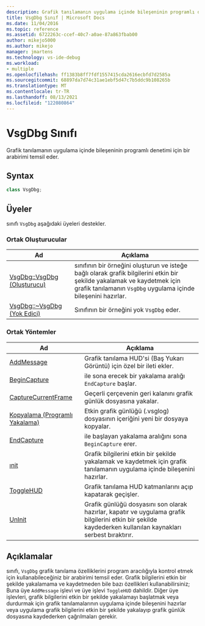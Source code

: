 ```yaml
---
description: Grafik tanılamanın uygulama içinde bileşeninin programlı denetimi için bir arabirimi temsil eder.
title: VsgDbg Sınıf | Microsoft Docs
ms.date: 11/04/2016
ms.topic: reference
ms.assetid: 6722263c-ccef-40c7-a0ae-87a863fbab00
author: mikejo5000
ms.author: mikejo
manager: jmartens
ms.technology: vs-ide-debug
ms.workload:
- multiple
ms.openlocfilehash: ff1383b8ff7fdf1557415cda2616ecbfd7d2585a
ms.sourcegitcommit: 68897da7d74c31ae1ebf5d47c7b5ddc9b108265b
ms.translationtype: MT
ms.contentlocale: tr-TR
ms.lasthandoff: 08/13/2021
ms.locfileid: "122080864"
---
```

# <a name="vsgdbg-class"></a>VsgDbg Sınıfı
Grafik tanılamanın uygulama içinde bileşeninin programlı denetimi için bir arabirimi temsil eder.

## <a name="syntax"></a>Syntax

```C++
class VsgDbg;
```

## <a name="members"></a>Üyeler
 sınıfı `VsgDbg` aşağıdaki üyeleri destekler.

### <a name="public-constructors"></a>Ortak Oluşturucular

|Ad|Açıklama|
|----------|-----------------|
|[VsgDbg::VsgDbg (Oluşturucu)](vsgdbg-vsgdbg-constructor.md)|sınıfının bir örneğini oluşturun ve isteğe bağlı olarak grafik bilgilerini etkin bir şekilde yakalamak ve kaydetmek için grafik tanılamanın `VsgDbg` uygulama içinde bileşenini hazırlar.|
|[VsgDbg::~VsgDbg (Yok Edici)](vsgdbg-tilde-vsgdbg-destructor.md)|Sınıfının bir örneğini yok `VsgDbg` eder.|

### <a name="public-methods"></a>Ortak Yöntemler

|Ad|Açıklama|
|----------|-----------------|
|[AddMessage](addmessage.md)|Grafik tanılama HUD'si (Baş Yukarı Görüntü) için özel bir ileti ekler.|
|[BeginCapture](begincapture.md)|ile sona erecek bir yakalama aralığı `EndCapture` başlar.|
|[CaptureCurrentFrame](capturecurrentframe.md)|Geçerli çerçevenin geri kalanını grafik günlük dosyasına yakalar.|
|[Kopyalama (Programlı Yakalama)](copy-programmatic-capture.md)|Etkin grafik günlüğü (.vsglog) dosyasının içeriğini yeni bir dosyaya kopyalar.|
|[EndCapture](endcapture.md)|ile başlayan yakalama aralığını sona `BeginCapture` erer.|
|[ınit](init.md)|Grafik bilgilerini etkin bir şekilde yakalamak ve kaydetmek için grafik tanılamanın uygulama içinde bileşenini hazırlar.|
|[ToggleHUD](togglehud.md)|Grafik tanılama HUD katmanlarını açıp kapatarak geçişler.|
|[UnInit](uninit.md)|Grafik günlüğü dosyasını son olarak hazırlar, kapatır ve uygulama grafik bilgilerini etkin bir şekilde kaydederken kullanılan kaynakları serbest bıraktırır.|

## <a name="remarks"></a>Açıklamalar
 sınıfı, `VsgDbg` grafik tanılama özelliklerini program aracılığıyla kontrol etmek için kullanabileceğiniz bir arabirimi temsil eder. Grafik bilgilerini etkin bir şekilde yakalamama ve kaydetmeden bile bazı özellikleri kullanabilirsiniz; Buna üye `AddMessage` işlevi ve üye işlevi `ToggleHUD` dahildir. Diğer üye işlevleri, grafik bilgilerini etkin bir şekilde yakalamayı başlatmak veya durdurmak için grafik tanılamalarının uygulama içinde bileşenini hazırlar veya uygulama grafik bilgilerini etkin bir şekilde yakalayıp grafik günlük dosyasına kaydederken çağrılmaları gerekir.
